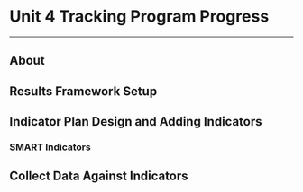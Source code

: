 # Unit 4 Tracking Program Progress
---

## About

## Results Framework Setup

## Indicator Plan Design and Adding Indicators

### SMART Indicators

## Collect Data Against Indicators

